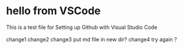 # hello from VSCode
This is a test file for Setting up Github with Visual Studio Code

change1
change2
change3 put md file in new dir?
change4 try again？